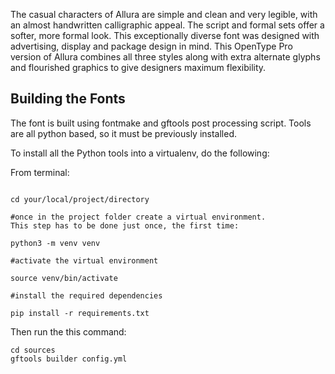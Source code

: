 The casual characters of Allura are simple and clean and very legible, with an almost handwritten calligraphic appeal. The script and formal sets offer a softer, more formal look. This exceptionally diverse font was designed with advertising, display and package design in mind. This OpenType Pro version of Allura combines all three styles along with extra alternate glyphs and flourished graphics to give designers maximum flexibility.

## Building the Fonts

The font is built using fontmake and gftools post processing script. Tools are all python based, so it must be previously installed.

To install all the Python tools into a virtualenv, do the following:

From terminal:

```

cd your/local/project/directory

#once in the project folder create a virtual environment. 
This step has to be done just once, the first time:

python3 -m venv venv

#activate the virtual environment

source venv/bin/activate

#install the required dependencies

pip install -r requirements.txt

```

Then run the this command:

```
cd sources
gftools builder config.yml
```
